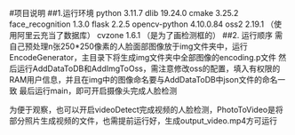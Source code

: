 #项目说明
##1.运行环境
python 3.11.7
dlib 19.24.0
cmake 3.25.2
face_recognition 1.3.0
flask 2.2.5
opencv-python 4.10.0.84
oss2 2.19.1 （使用阿里云充当了数据库）
cvzone 1.6.1 （是为了画检测框的）
##2. 运行顺序
需自己预处理n张250*250像素的人脸面部图像放于img文件夹中，运行EncodeGenerator，主目录下将生成img文件夹中全部图像的encoding.p文件
然后运行AddDataToDB和AddImgToOss，需注意修改oss的配置，填入有权限的RAM用户信息，并且在img中的图像命名要与AddDataToDB中json文件的命名一致
最后运行main，即可开启摄像头完成人脸检测

为便于观察，也可以开启videoDetect完成视频的人脸检测，PhotoToVideo是将部分照片生成视频的文件，也需提前运行好，生成output_video.mp4方可运行
